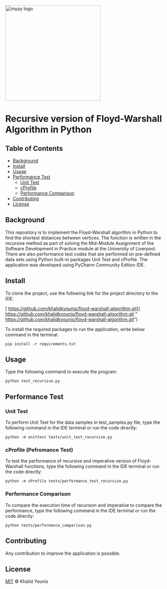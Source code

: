 <img src="https://www.liverpool.ac.uk/logo-size-test/full-colour.svg" alt="mypy logo" width="300px"/>

# Recursive version of Floyd-Warshall Algorithm in Python

## Table of Contents
- [Background](#background)
- [Install](#install)
- [Usage](#usage)
- [Performance Test](#performance_test)
   - [Unit Test](#unittest)
   - [cProfile](#cprofile)
   - [Performance Comparison](#performance_comparison)
- [Contributing](#contributing)
- [License](#license)

<a name="background"/>

## Background

This repository is to implement the Floyd-Warshall algorithm in Python to find the shortest distances between vertices. The function is written in the recursive method as part of solving the Mid-Module Assignment of the Software Development in Practice module at the University of Liverpool. There are also performance test codes that are performed on pre-defined data sets using Python built-in packages Unit Test and cProfile. The application was developed using PyCharm Community Edition IDE.

<a name="install"/>

## Install

To clone the project, use the following link for the project directory to the IDE:

   [ https://github.com/khalidkyounis/floyd-warshall-algorithm.git]( https://github.com/khalidkyounis/floyd-warshall-algorithm.git " https://github.com/khalidkyounis/floyd-warshall-algorithm.git")


To install the required packages to run the application, write below command in the terminal:

    pip install -r requirements.txt

<a name="usage"/>

## Usage

Type the following command to execute the program:

    python test_recursive.py

<a name="performance_test"/>

## Performance Test

<a name="unittest"/>

### Unit Test

To perform Unit Test for the data samples in test_samples.py file, type the following command in the IDE terminal or run the code directly:

    python -m unittest tests/unit_test_recursive.py

<a name="cprofile"/>

### cProfile (Pefromance Test)

To test the performance of recursive and imperative version of Floyd-Warshall functions, type the following command in the IDE terminal or run the code directly:

    python -m cProfile tests/performance_test_recursive.py
    
    
<a name="performance_comparison"/>

### Performance Comparison

To compare the execution time of recursion and imperative to compare the performance, type the following command in the IDE terminal or run the code directly:

    python tests/performance_comparison.py

<a name="contributing"/>

## Contributing

Any contribution to improve the application is possible.

<a name="license"/>

## License

[MIT](LICENSE) © Khalid Younis
